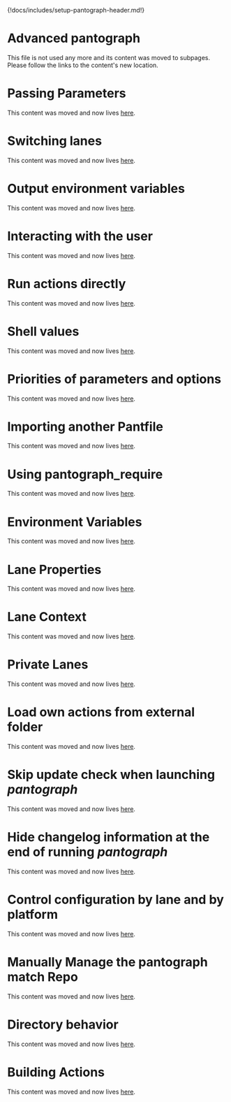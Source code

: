 {!docs/includes/setup-pantograph-header.md!}

# Advanced pantograph

This file is not used any more and its content was moved to subpages. Please follow the links to the content's new location.

<script type="text/javascript">
// Closure-wrapped for security.
(function () {
    var anchorMap = {
        // templates
        "A": "/advanced/actions/",
        "C": "/advanced/Pantfile/",
        "D": "/advanced/lanes/",
        "E": "/advanced/other/",
        "F": "/advanced/pantograph/",
        // actual anchors
        "passing-parameters": "/advanced/lanes/",
        "switching-lanes": "/advanced/lanes/",
        "output-environment-variables": "/advanced/pantograph/",
        "interacting-with-the-user": "/advanced/actions/",
        "run-actions-directly": "/advanced/actions/",
        "shell-values": "/advanced/actions/",
        "priorities-of-parameters-and-options": "/advanced/pantograph/",
        "importing-another-fastfile": "/advanced/Pantfile/",
        "using-pantograph_require": "/advanced/Pantfile/",
        "environment-variables": "/advanced/other/",
        "lane-properties": "/advanced/lanes/",
        "lane-context": "/advanced/lanes/",
        "private-lanes": "/advanced/lanes/",
        "load-own-actions-from-external-folder": "/advanced/Pantfile/",
        "skip-update-check-when-launching-pantograph": "/advanced/pantograph/",
        "hide-changelog-information-at-the-end-of-running-pantograph": "/advanced/pantograph/",
        "control-configuration-by-lane-and-by-platform": "/advanced/lanes/",
        "manually-manage-the-pantograph-match-repo": "/advanced/other/",
        "directory-behavior": "/advanced/pantograph/",
        "building-actions": "/advanced/actions/",
    }
    /*
    * Best practice for extracting hashes:
    * https://stackoverflow.com/a/10076097/151365
    */
    var hash = window.location.hash.substring(1);
    if (hash) {
        /*
        * Best practice for javascript redirects: 
        * https://stackoverflow.com/a/506004/151365
        */
        if (anchorMap[hash]) {
            link = anchorMap[hash] + '#' + hash;
            window.location.replace(link);
        }
    }
})();
</script>

# Passing Parameters

This content was moved and now lives [here](/advanced/lanes/#passing-parameters).

# Switching lanes

This content was moved and now lives [here](/advanced/lanes/#switching-lanes).

# Output environment variables

This content was moved and now lives [here](/advanced/pantograph/#output-environment-variables).

# Interacting with the user

This content was moved and now lives [here](/advanced/actions/#interacting-with-the-user).

# Run actions directly

This content was moved and now lives [here](/advanced/actions/#run-actions-directly).

# Shell values

This content was moved and now lives [here](/advanced/actions/#shell-values).

# Priorities of parameters and options

This content was moved and now lives [here](/advanced/pantograph/#priorities-of-parameters-and-options).

# Importing another Pantfile

This content was moved and now lives [here](/advanced/Pantfile/#importing-another-fastfile).

# Using pantograph_require

This content was moved and now lives [here](/advanced/Pantfile/#using-pantograph_require).

# Environment Variables

This content was moved and now lives [here](/advanced/other/#environment-variables).

# Lane Properties

This content was moved and now lives [here](/advanced/lanes/#lane-properties).

# Lane Context

This content was moved and now lives [here](/advanced/lanes/#lane-context).

# Private Lanes

This content was moved and now lives [here](/advanced/lanes/#private-lanes).

# Load own actions from external folder

This content was moved and now lives [here](/advanced/Pantfile/#load-own-actions-from-external-folder).

# Skip update check when launching _pantograph_

This content was moved and now lives [here](/advanced/pantograph/#skip-update-check-when-launching-pantograph).

# Hide changelog information at the end of running _pantograph_

This content was moved and now lives [here](/advanced/pantograph/#hide-changelog-information-at-the-end-of-running-pantograph).

# Control configuration by lane and by platform

This content was moved and now lives [here](/advanced/lanes/#control-configuration-by-lane-and-by-platform).

# Manually Manage the pantograph match Repo

This content was moved and now lives [here](/advanced/other/#manually-manage-the-pantograph-match-repo).

# Directory behavior

This content was moved and now lives [here](/advanced/pantograph/#directory-behavior).

# Building Actions

This content was moved and now lives [here](/advanced/actions/#building-actions).
